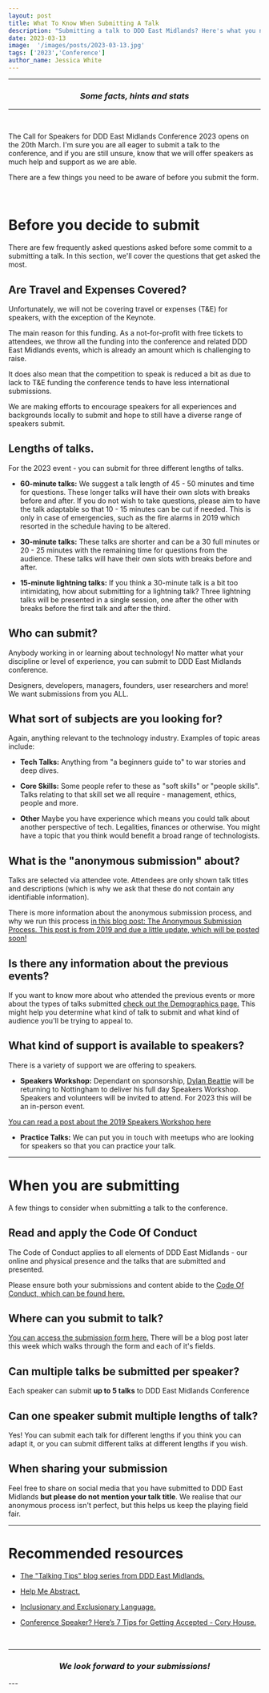 ```yaml
---
layout: post
title: What To Know When Submitting A Talk
description: "Submitting a talk to DDD East Midlands? Here's what you need to know."
date: 2023-03-13
image:  '/images/posts/2023-03-13.jpg'
tags: ['2023','Conference']
author_name: Jessica White
---
```


----
<center>
<h3 class="quote"><i>Some facts, hints and stats</i> </h3>
</center>

---
<br/>

The Call for Speakers for DDD East Midlands Conference 2023 opens on the 20th March. I'm sure you are all eager to submit a talk to the conference, and if you are still unsure, know that we will offer speakers as much help and support as we are able. 

There are a few things you need to be aware of before you submit the form.

<br/>

# Before you decide to submit

There are few frequently asked questions asked before some commit to a submitting a talk. In this section, we'll cover the questions that get asked the most.

##  Are Travel and Expenses Covered?

Unfortunately, we will not be covering travel or expenses (T&E) for speakers, with the exception of the Keynote.

The main reason for this  funding. As a not-for-profit with free tickets to attendees, we throw all the funding into the conference and related DDD East Midlands events, which is already an amount which is challenging to raise. 

It does also mean that the competition to speak is reduced a bit as due to lack to T&E funding the conference tends to have less international submissions.

We are making efforts to encourage speakers for all experiences and backgrounds locally to submit and hope to still have a diverse range of speakers submit.

##  Lengths of talks.

For the 2023 event - you can submit for three different lengths of talks.

- **60-minute talks:** We suggest a talk length of 45 - 50 minutes and time for questions. These longer talks will have their own slots with breaks before and after. If you do not wish to take questions, please aim to have the talk adaptable so that 10 - 15 minutes can be cut if needed. This is only in case of emergencies, such as the fire alarms in 2019 which resorted in the schedule having to be altered. 

- **30-minute talks:** These talks are shorter and can be a 30 full minutes or 20 - 25 minutes with the remaining time for questions from the audience. These talks will have their own slots with breaks before and after.

- **15-minute lightning talks:** If you think a 30-minute talk is a bit too intimidating, how about submitting for a lightning talk? Three lightning talks will be presented in a single session, one after the other with breaks before the first talk and after the third.

##  Who can submit?
Anybody working in or learning about technology! No matter what your discipline or level of experience, you can submit to DDD East Midlands conference.

Designers, developers, managers, founders, user researchers and more! We want submissions from you ALL.

##  What sort of subjects are you looking for?
Again, anything relevant to the technology industry. Examples of topic areas include:

- **Tech Talks:** Anything from "a beginners guide to" to war stories and deep dives. 

- **Core Skills:** Some people refer to these as "soft skills" or "people skills". Talks relating to that skill set we all require - management, ethics, people and more.

- **Other** Maybe you have experience which means you could talk about another perspective of tech. Legalities, finances or otherwise. You might have a topic that you think would benefit a broad range of technologists.

##  What is the "anonymous submission" about?

Talks are selected via attendee vote. Attendees are only shown talk titles and descriptions (which is why we ask that these do not contain any identifiable information).

There is more information about the anonymous submission process, and why we run this process <a href="https://blog.dddeastmidlands.com/blog/submission-process/" target="_blank">in this blog post: The Anonymous Submission Process. This post is from 2019 and due a little update, which will be posted soon!</a>

##  Is there any information about the previous events?

If you want to know more about who attended the previous events or more about the types of talks submitted <a href="https://dddeastmidlands.com/information/demographics/" target="_blank">check out the Demographics page.</a> This might help you determine what kind of talk to submit and what kind of audience you'll be trying to appeal to.


## What kind of support is available to speakers?

There is a variety of support we are offering to speakers.

- **Speakers Workshop:** Dependant on sponsorship, <a href="https://dylanbeattie.net/" target="_blank">Dylan Beattie</a> will be returning to Nottingham to deliver his full day Speakers Workshop. Speakers and volunteers will be invited to attend. For 2023 this will be an in-person event.

<a href="https://blog.dddeastmidlands.com/2019/07/08/recappin-post.html" target="_blank">You can read a post about the 2019 Speakers Workshop here</a>

- **Practice Talks:** We can put you in touch with meetups who are looking for speakers so that you can practice your talk.

<hr/>

# When you are submitting

A few things to consider when submitting a talk to the conference.


##  Read and apply the Code Of Conduct

The Code of Conduct applies to all elements of DDD East Midlands - our online and physical presence and the talks that are submitted and presented. 

Please ensure both your submissions and content abide to the <a href="https://www.dddeastmidlands.com/code-of-conduct/" target="_blank">Code Of Conduct, which can be found here.</a>


## Where can you submit to talk?

<a href="https://sessionize.com/dddeastmidlands-2023/" target="_blank">You can access the submission form here.</a> There will be a blog post later this week which walks through the form and each of it's fields.

##  Can multiple talks be submitted per speaker?

Each speaker can submit **up to 5 talks** to DDD East Midlands Conference

##  Can one speaker submit multiple lengths of talk?

Yes! You can submit each talk for different lengths if you think you can adapt it, or you can submit different talks at different lengths if you wish.

##  When sharing your submission

Feel free to share on social media that you have submitted to DDD East Midlands **but please do not mention your talk title**. We realise that our anonymous process isn't perfect, but this helps us keep the playing field fair.

<hr/>

# Recommended resources

- <a href="https://blog.dddeastmidlands.com/tag/talking-tips" target="_blank">The "Talking Tips" blog series from DDD East Midlands.</a>

- <a href="http://helpmeabstract.com/" target="_blank">Help Me Abstract.</a>

- <a href="https://medium.com/@ambrwlsn90/inclusionary-and-exclusionary-language-d1800d9b302a" target="_blank">Inclusionary and Exclusionary Language.</a>

- <a href="https://medium.com/@housecor/conference-speaker-here-s-7-tips-for-getting-accepted-6151af513148" target="_blank">Conference Speaker? Here’s 7 Tips for Getting Accepted - Cory House.</a>


<br/>

---
<center>
<h3 class="quote"><i>We look forward to your submissions!</i></h3>
</center>
---
